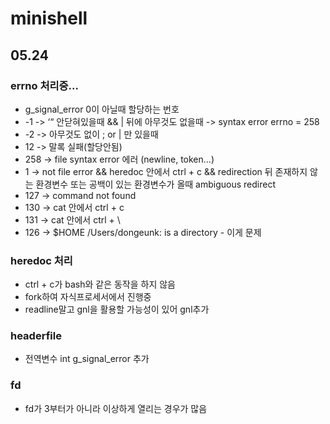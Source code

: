 # minishell

## 05.24

### errno 처리중...
- g_signal_error 0이 아닐때 할당하는 번호
- -1 -> ‘“ 안닫혀있을때 && | 뒤에 아무것도 없을때 -> syntax error errno = 258
- -2 -> 아무것도 없이 ; or | 만 있을때
- 12 -> 말록 실패(할당안됨)
- 258 ->  file syntax error 에러 (newline, token…)
- 1 ->  not file error && heredoc 안에서 ctrl + c 
&& redirection 뒤 존재하지 않는 환경변수 또는 공백이 있는 환경변수가 올때 ambiguous redirect
- 127 -> command not found
- 130 -> cat 안에서 ctrl + c
- 131 -> cat 안에서 ctrl + \
- 126 -> $HOME  /Users/dongeunk: is a directory - 이게 문제

### heredoc 처리
- ctrl + c가 bash와 같은 동작을 하지 않음
- fork하여 자식프로세서에서 진행중
- readline말고 gnl을 활용할 가능성이 있어 gnl추가

### headerfile
- 전역변수 int g_signal_error 추가

### fd
- fd가 3부터가 아니라 이상하게 열리는 경우가 많음

